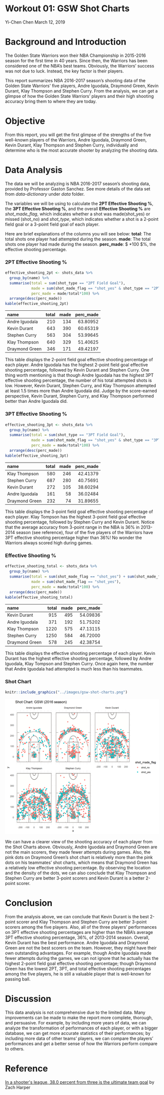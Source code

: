 Workout 01: GSW Shot Charts
================
Yi-Chen Chen
March 12, 2019

**Background and Introduction**
===============================

The Golden State Warriors won their NBA Championship in 2015-2016 season for the first time in 40 years. Since then, the Warriors has been considered one of the NBA’s best teams. Obviously, the Warriors’ success was not due to luck. Instead, the key factor is their players.

This report summarizes NBA 2016-2017 season’s shooting data of the Golden State Warriors' five players, Andre Iguodala, Draymond Green, Kevin Durant, Klay Thompson and Stephen Curry. From the analysis, we can get a glimpse of how the Golden State Warriors’ players and their high shooting accuracy bring them to where they are today.

**Objective**
=============

From this report, you will get the first glimpse of the strengths of the five well-known players of the Warriors, Andre Iguodala, Draymond Green, Kevin Durant, Klay Thompson and Stephen Curry, individually and determine who is the most accurate shooter by analyzing the shooting data.

**Data Analysis**
=================

The data we will be analyzing is NBA 2016-2017 season’s shooting data, provided by Professor Gaston Sanchez. See more details of the data set from *data-dictionary* under *data* folder.

The variables we will be using to calculate the **2PT Effective Shooting %**, the **3PT Effective Shooting %**, and the overall **Effective Shooting %** are *shot\_made\_flag*, which indicates whether a shot was made(shot\_yes) or missed (shot\_no) and *shot\_type*, which indicates whether a shot is a 2-point field goal or a 3-point field goal of each player.

Here are brief explanations of the columns you will see below:
**total**: The total shots one player had attempted during the season.
**made**: The total shots one player had made during the season.
**perc\_made**: $ \*100 $%, the effective shooting percentage.

### **2PT Effective Shooting %**

``` r
effective_shooting_2pt <- shots_data %>%
  group_by(name) %>%
  summarise(total = sum(shot_type == "2PT Field Goal"), 
            made = sum(shot_made_flag == "shot_yes" & shot_type == "2PT Field Goal"), 
            perc_made = made/total*100) %>%
  arrange(desc(perc_made))
kable(effective_shooting_2pt)
```

| name           |  total|  made|  perc\_made|
|:---------------|------:|-----:|-----------:|
| Andre Iguodala |    210|   134|    63.80952|
| Kevin Durant   |    643|   390|    60.65319|
| Stephen Curry  |    563|   304|    53.99645|
| Klay Thompson  |    640|   329|    51.40625|
| Draymond Green |    346|   171|    49.42197|

This table displays the 2-point field goal effective shooting percentage of each player. Andre Iguodala has the highest 2-point field goal effective shooting percentage, followed by Kevin Durant and Stephen Curry. One thing worth mentioning is that though Andre Iguodala has the highest 3PT effective shooting percentage, the number of his total attempted shots is low. However, Kevin Durant, Stephen Curry, and Klay Thompson attempted at least 1.5 times more than Andre Iguodala did. Judge by the score-earned perspective, Kevin Durant, Stephen Curry, and Klay Thompson performed better than Andre Iguodala did.

### **3PT Effective Shooting %**

``` r
effective_shooting_3pt <- shots_data %>%
  group_by(name) %>%
  summarise(total = sum(shot_type == "3PT Field Goal"), 
            made = sum(shot_made_flag == "shot_yes" & shot_type == "3PT Field Goal"), 
            perc_made = made/total*100) %>%
  arrange(desc(perc_made))
kable(effective_shooting_3pt)
```

| name           |  total|  made|  perc\_made|
|:---------------|------:|-----:|-----------:|
| Klay Thompson  |    580|   246|    42.41379|
| Stephen Curry  |    687|   280|    40.75691|
| Kevin Durant   |    272|   105|    38.60294|
| Andre Iguodala |    161|    58|    36.02484|
| Draymond Green |    232|    74|    31.89655|

This table displays the 3-point field goal effective shooting percentage of each player. Klay Tompson has the highest 3-point field goal effective shooting percentage, followed by Stephen Curry and Kevin Durant. Notice that the average accuracy from 3-point range in the NBA is 36% in 2013-2014 season (see reference), four of the five players of the Warriors have 3PT effective shooting percentage higher than 36%! No wonder the Warriors always scored high during games.

### **Effective Shooting %**

``` r
effective_shooting_total <- shots_data %>%
  group_by(name) %>%
  summarise(total = sum(shot_made_flag == "shot_yes") + sum(shot_made_flag == "shot_no"), 
            made = sum(shot_made_flag == "shot_yes"), 
            perc_made = made/total*100) %>%
  arrange(desc(perc_made))
kable(effective_shooting_total)
```

| name           |  total|  made|  perc\_made|
|:---------------|------:|-----:|-----------:|
| Kevin Durant   |    915|   495|    54.09836|
| Andre Iguodala |    371|   192|    51.75202|
| Klay Thompson  |   1220|   575|    47.13115|
| Stephen Curry  |   1250|   584|    46.72000|
| Draymond Green |    578|   245|    42.38754|

This table displays the effective shooting percentage of each player. Kevin Durant has the highest effective shooting percentage, followed by Andre Iguodala, Klay Tompson and Stephen Curry. Once again here, the number that Andre Iguodala had attempted is much less than his teammates.

### **Shot Chart**

``` r
knitr::include_graphics("../images/gsw-shot-charts.png")
```

![](../images/gsw-shot-charts.png)

We can have a clearer view of the shooting accuracy of each player from the Shot Charts above. Obviously, Andre Iguodala and Draymond Green are not the main scorers, they made fewer attempts during games. Also, the pink dots on Draymond Green’s shot chart is relatively more than the pink dots on his teammates’ shot charts, which means that Draymond Green has a relatively low effective shooting percentage. By observing the location and the density of the dots, we can also conclude that Klay Thompson and Stephen Curry are better 3-point scorers and Kevin Durant is a better 2-point scorer.

Conclusion
==========

From the analysis above, we can conclude that Kevin Durant is the best 2-point scorer and Klay Thompson and Stephen Curry are better 3-point scorers among the five players. Also, all of the three players’ performances on 3PT effective shooting percentages are higher than the NBA’s average 3PT effective shooting percentage, 36%, of 2013-2014 season. Overall, Kevin Durant has the best performance. Andre Iguodala and Draymond Green are not the best scorers on the team. However, they might have their own outstanding advantages. For example, though Andre Iguodala made fewer attempts during the games, we can not ignore that he actually has the highest 2-point field goal effective shooting percentage; though Draymond Green has the lowest 2PT, 3PT, and total effective shooting percentages among the five players, he is still a valuable player that is well-known for passing ball.

Discussion
==========

This data analysis is not comprehensive due to the limited data. Many improvements can be made to make the report more complete, thorough, and persuasive. For example, by including more years of data, we can analyze the transformation of performances of each player, or with a bigger database, we can get more accurate statistics of their performances; by including more data of other teams’ players, we can compare the players’ performances and get a better sense of how the Warriors perform compare to others.

Reference
=========

[In a shooter's league, 38.0 percent from three is the ultimate team goal](https://www.cbssports.com/nba/news/in-a-shooters-league-380-percent-from-three-is-the-ultimate-team-goal/) by Zach Harper
